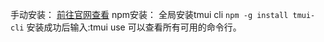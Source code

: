 手动安装：
[前往官网查看](https://tmui.design/doc/start/%E5%BF%AB%E9%80%9F%E4%B8%8A%E6%89%8B.html#%E5%85%A8%E5%B1%80%E5%BC%95%E5%85%A5)
npm安装：
全局安装tmui cli
```npm -g install tmui-cli```
安装成功后输入:tmui use
可以查看所有可用的命令行。